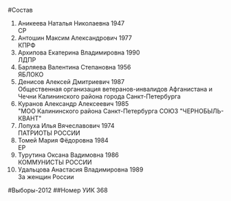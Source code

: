 #Состав
1. Аникеева Наталья Николаевна 1947   
    СР
2. Антошин Максим Александрович 1977   
    КПРФ
3. Архипова Екатерина Владимировна 1990   
    ЛДПР
4. Барляева Валентина Степановна 1956   
    ЯБЛОКО
5. Денисов Алексей Дмитриевич 1987   
    Общественная организация ветеранов-инвалидов Афганистана и Чечни Калининского района города Санкт-Петербурга
6. Куранов Александр Алексеевич 1985   
    "МОО Калининского района Санкт-Петербурга СОЮЗ "ЧЕРНОБЫЛЬ- КВАНТ"
7. Лопуха Илья Вячеславович 1974   
    ПАТРИОТЫ РОССИИ
8. Томей Мария Фёдоровна 1984   
    ЕР
9. Турутина Оксана Вадимовна 1986   
    КОММУНИСТЫ РОССИИ
10. Удальцова Анастасия Владимировна 1989   
    За женщин России

#Выборы-2012
##Номер УИК
368